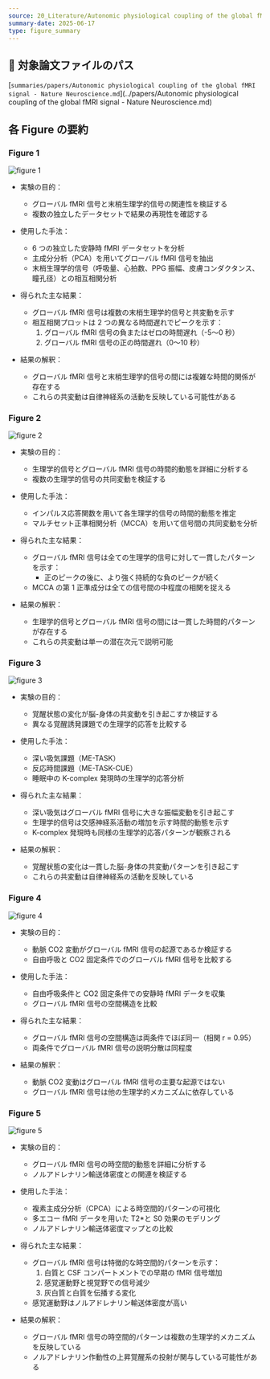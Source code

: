 ```yaml
---
source: 20_Literature/Autonomic physiological coupling of the global fMRI signal - Nature Neuroscience.md
summary-date: 2025-06-17
type: figure_summary
---
```


## 📂 対象論文ファイルのパス

[`summaries/papers/Autonomic physiological coupling of the global fMRI signal - Nature Neuroscience.md`](../papers/Autonomic physiological coupling of the global fMRI signal - Nature Neuroscience.md)

## 各 Figure の要約

### Figure 1

![figure 1](https://media.springernature.com/lw685/springer-static/image/art%3A10.1038%2Fs41593-025-01945-y/MediaObjects/41593_2025_1945_Fig1_HTML.png?as=webp)

- 実験の目的：

  - グローバル fMRI 信号と末梢生理学的信号の関連性を検証する
  - 複数の独立したデータセットで結果の再現性を確認する

- 使用した手法：

  - 6 つの独立した安静時 fMRI データセットを分析
  - 主成分分析（PCA）を用いてグローバル fMRI 信号を抽出
  - 末梢生理学的信号（呼吸量、心拍数、PPG 振幅、皮膚コンダクタンス、瞳孔径）との相互相関分析

- 得られた主な結果：

  - グローバル fMRI 信号は複数の末梢生理学的信号と共変動を示す
  - 相互相関プロットは 2 つの異なる時間遅れでピークを示す：
    1. グローバル fMRI 信号の負またはゼロの時間遅れ（-5〜0 秒）
    2. グローバル fMRI 信号の正の時間遅れ（0〜10 秒）

- 結果の解釈：
  - グローバル fMRI 信号と末梢生理学的信号の間には複雑な時間的関係が存在する
  - これらの共変動は自律神経系の活動を反映している可能性がある

### Figure 2

![figure 2](https://media.springernature.com/lw685/springer-static/image/art%3A10.1038%2Fs41593-025-01945-y/MediaObjects/41593_2025_1945_Fig2_HTML.png?as=webp)

- 実験の目的：

  - 生理学的信号とグローバル fMRI 信号の時間的動態を詳細に分析する
  - 複数の生理学的信号の共同変動を検証する

- 使用した手法：

  - インパルス応答関数を用いて各生理学的信号の時間的動態を推定
  - マルチセット正準相関分析（MCCA）を用いて信号間の共同変動を分析

- 得られた主な結果：

  - グローバル fMRI 信号は全ての生理学的信号に対して一貫したパターンを示す：
    - 正のピークの後に、より強く持続的な負のピークが続く
  - MCCA の第 1 正準成分は全ての信号間の中程度の相関を捉える

- 結果の解釈：
  - 生理学的信号とグローバル fMRI 信号の間には一貫した時間的パターンが存在する
  - これらの共変動は単一の潜在次元で説明可能

### Figure 3

![figure 3](https://media.springernature.com/lw685/springer-static/image/art%3A10.1038%2Fs41593-025-01945-y/MediaObjects/41593_2025_1945_Fig3_HTML.png?as=webp)

- 実験の目的：

  - 覚醒状態の変化が脳-身体の共変動を引き起こすか検証する
  - 異なる覚醒誘発課題での生理学的応答を比較する

- 使用した手法：

  - 深い吸気課題（ME-TASK）
  - 反応時間課題（ME-TASK-CUE）
  - 睡眠中の K-complex 発現時の生理学的応答分析

- 得られた主な結果：

  - 深い吸気はグローバル fMRI 信号に大きな振幅変動を引き起こす
  - 生理学的信号は交感神経系活動の増加を示す時間的動態を示す
  - K-complex 発現時も同様の生理学的応答パターンが観察される

- 結果の解釈：
  - 覚醒状態の変化は一貫した脳-身体の共変動パターンを引き起こす
  - これらの共変動は自律神経系の活動を反映している

### Figure 4

![figure 4](https://media.springernature.com/lw685/springer-static/image/art%3A10.1038%2Fs41593-025-01945-y/MediaObjects/41593_2025_1945_Fig4_HTML.png?as=webp)

- 実験の目的：

  - 動脈 CO2 変動がグローバル fMRI 信号の起源であるか検証する
  - 自由呼吸と CO2 固定条件でのグローバル fMRI 信号を比較する

- 使用した手法：

  - 自由呼吸条件と CO2 固定条件での安静時 fMRI データを収集
  - グローバル fMRI 信号の空間構造を比較

- 得られた主な結果：

  - グローバル fMRI 信号の空間構造は両条件でほぼ同一（相関 r = 0.95）
  - 両条件でグローバル fMRI 信号の説明分散は同程度

- 結果の解釈：
  - 動脈 CO2 変動はグローバル fMRI 信号の主要な起源ではない
  - グローバル fMRI 信号は他の生理学的メカニズムに依存している

### Figure 5

![figure 5](https://media.springernature.com/lw685/springer-static/image/art%3A10.1038%2Fs41593-025-01945-y/MediaObjects/41593_2025_1945_Fig5_HTML.png?as=webp)

- 実験の目的：

  - グローバル fMRI 信号の時空間的動態を詳細に分析する
  - ノルアドレナリン輸送体密度との関連を検証する

- 使用した手法：

  - 複素主成分分析（CPCA）による時空間的パターンの可視化
  - 多エコー fMRI データを用いた T2\*と S0 効果のモデリング
  - ノルアドレナリン輸送体密度マップとの比較

- 得られた主な結果：

  - グローバル fMRI 信号は特徴的な時空間的パターンを示す：
    1. 白質と CSF コンパートメントでの早期の fMRI 信号増加
    2. 感覚運動野と視覚野での信号減少
    3. 灰白質と白質を伝播する変化
  - 感覚運動野はノルアドレナリン輸送体密度が高い

- 結果の解釈：
  - グローバル fMRI 信号の時空間的パターンは複数の生理学的メカニズムを反映している
  - ノルアドレナリン作動性の上昇覚醒系の投射が関与している可能性がある

